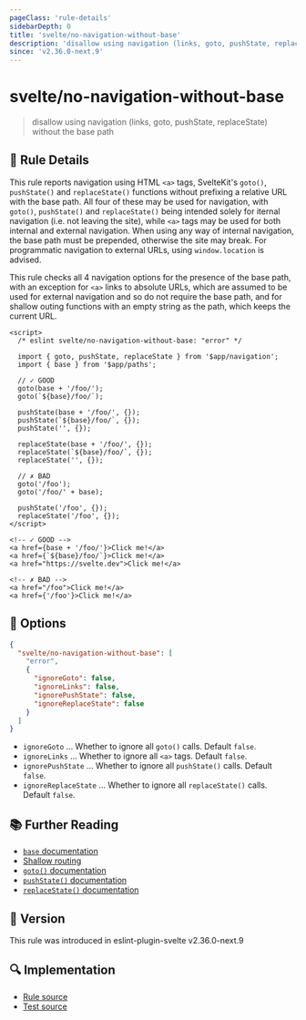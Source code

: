 ```yaml
---
pageClass: 'rule-details'
sidebarDepth: 0
title: 'svelte/no-navigation-without-base'
description: 'disallow using navigation (links, goto, pushState, replaceState) without the base path'
since: 'v2.36.0-next.9'
---
```


# svelte/no-navigation-without-base

> disallow using navigation (links, goto, pushState, replaceState) without the base path

## :book: Rule Details

This rule reports navigation using HTML `<a>` tags, SvelteKit's `goto()`, `pushState()` and `replaceState()` functions without prefixing a relative URL with the base path. All four of these may be used for navigation, with `goto()`, `pushState()` and `replaceState()` being intended solely for iternal navigation (i.e. not leaving the site), while `<a>` tags may be used for both internal and external navigation. When using any way of internal navigation, the base path must be prepended, otherwise the site may break. For programmatic navigation to external URLs, using `window.location` is advised.

This rule checks all 4 navigation options for the presence of the base path, with an exception for `<a>` links to absolute URLs, which are assumed to be used for external navigation and so do not require the base path, and for shallow outing functions with an empty string as the path, which keeps the current URL.

<!--eslint-skip-->

```svelte
<script>
  /* eslint svelte/no-navigation-without-base: "error" */

  import { goto, pushState, replaceState } from '$app/navigation';
  import { base } from '$app/paths';

  // ✓ GOOD
  goto(base + '/foo/');
  goto(`${base}/foo/`);

  pushState(base + '/foo/', {});
  pushState(`${base}/foo/`, {});
  pushState('', {});

  replaceState(base + '/foo/', {});
  replaceState(`${base}/foo/`, {});
  replaceState('', {});

  // ✗ BAD
  goto('/foo');
  goto('/foo/' + base);

  pushState('/foo', {});
  replaceState('/foo', {});
</script>

<!-- ✓ GOOD -->
<a href={base + '/foo/'}>Click me!</a>
<a href={`${base}/foo/`}>Click me!</a>
<a href="https://svelte.dev">Click me!</a>

<!-- ✗ BAD -->
<a href="/foo">Click me!</a>
<a href={'/foo'}>Click me!</a>
```

## :wrench: Options

```json
{
  "svelte/no-navigation-without-base": [
    "error",
    {
      "ignoreGoto": false,
      "ignoreLinks": false,
      "ignorePushState": false,
      "ignoreReplaceState": false
    }
  ]
}
```

- `ignoreGoto` ... Whether to ignore all `goto()` calls. Default `false`.
- `ignoreLinks` ... Whether to ignore all `<a>` tags. Default `false`.
- `ignorePushState` ... Whether to ignore all `pushState()` calls. Default `false`.
- `ignoreReplaceState` ... Whether to ignore all `replaceState()` calls. Default `false`.

## :books: Further Reading

- [`base` documentation](https://svelte.dev/docs/kit/$app-paths#base)
- [Shallow routing](https://svelte.dev/docs/kit/shallow-routing)
- [`goto()` documentation](https://svelte.dev/docs/kit/$app-navigation#goto)
- [`pushState()` documentation](https://svelte.dev/docs/kit/$app-navigation#pushState)
- [`replaceState()` documentation](https://svelte.dev/docs/kit/$app-navigation#replaceState)

## :rocket: Version

This rule was introduced in eslint-plugin-svelte v2.36.0-next.9

## :mag: Implementation

- [Rule source](https://github.com/sveltejs/eslint-plugin-svelte/blob/main/packages/eslint-plugin-svelte/src/rules/no-navigation-without-base.ts)
- [Test source](https://github.com/sveltejs/eslint-plugin-svelte/blob/main/packages/eslint-plugin-svelte/tests/src/rules/no-navigation-without-base.ts)
